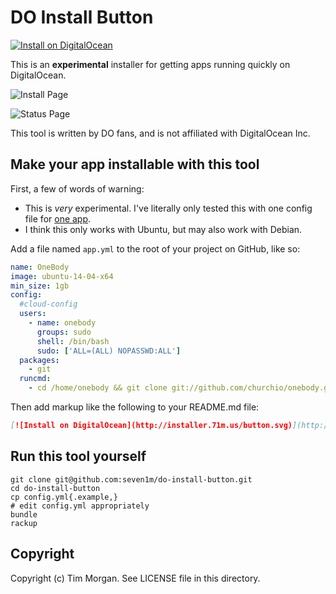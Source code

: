 # DO Install Button

[![Install on DigitalOcean](http://installer.71m.us/button.svg)](http://installer.71m.us/install?url=https://github.com/seven1m/do-install-button)

This is an **experimental** installer for getting apps running quickly on DigitalOcean.

![Install Page](https://raw.githubusercontent.com/seven1m/do-install-button/master/public/images/install_page.png)

![Status Page](https://raw.githubusercontent.com/seven1m/do-install-button/master/public/images/status_page.png)

This tool is written by DO fans, and is not affiliated with DigitalOcean Inc.

## Make your app installable with this tool

First, a few of words of warning:

* This is *very* experimental. I've literally only tested this with one config file for [one app](https://github.com/churchio/onebody).
* I think this only works with Ubuntu, but may also work with Debian.

Add a file named `app.yml` to the root of your project on GitHub, like so:

```yaml
name: OneBody
image: ubuntu-14-04-x64
min_size: 1gb
config:
  #cloud-config
  users:
    - name: onebody
      groups: sudo
      shell: /bin/bash
      sudo: ['ALL=(ALL) NOPASSWD:ALL']
  packages:
    - git
  runcmd:
    - cd /home/onebody && git clone git://github.com/churchio/onebody.git && cd onebody && bash build/ubuntu/14.04/provision.sh
```

Then add markup like the following to your README.md file:

```markdown
[![Install on DigitalOcean](http://installer.71m.us/button.svg)](http://installer.71m.us/install?url=https://github.com/churchio/onebody)
```

## Run this tool yourself

```
git clone git@github.com:seven1m/do-install-button.git
cd do-install-button
cp config.yml{.example,}
# edit config.yml appropriately
bundle
rackup
```

## Copyright

Copyright (c) Tim Morgan. See LICENSE file in this directory.
